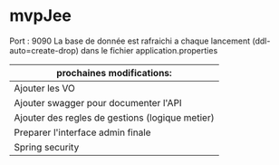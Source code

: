 # mvpJee #

Port : 9090
La base de donnée est rafraichi a chaque lancement (ddl-auto=create-drop) dans le fichier application.properties












 prochaines modifications:                    | 
-------------                                   | 
Ajouter les VO                                  | 
Ajouter swagger pour documenter l'API           | 
Ajouter des regles de gestions (logique metier) |
Preparer l'interface admin finale               |
Spring security                                 |
